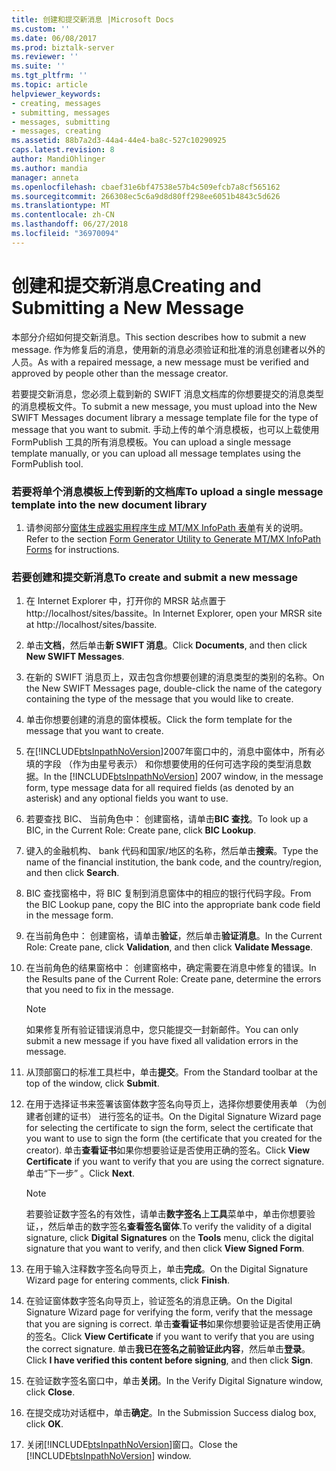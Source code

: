 ```yaml
---
title: 创建和提交新消息 |Microsoft Docs
ms.custom: ''
ms.date: 06/08/2017
ms.prod: biztalk-server
ms.reviewer: ''
ms.suite: ''
ms.tgt_pltfrm: ''
ms.topic: article
helpviewer_keywords:
- creating, messages
- submitting, messages
- messages, submitting
- messages, creating
ms.assetid: 88b7a2d3-44a4-44e4-ba8c-527c10290925
caps.latest.revision: 8
author: MandiOhlinger
ms.author: mandia
manager: anneta
ms.openlocfilehash: cbaef31e6bf47538e57b4c509efcb7a8cf565162
ms.sourcegitcommit: 266308ec5c6a9d8d80ff298ee6051b4843c5d626
ms.translationtype: MT
ms.contentlocale: zh-CN
ms.lasthandoff: 06/27/2018
ms.locfileid: "36970094"
---
```

# <a name="creating-and-submitting-a-new-message"></a><span data-ttu-id="a0483-102">创建和提交新消息</span><span class="sxs-lookup"><span data-stu-id="a0483-102">Creating and Submitting a New Message</span></span>
<span data-ttu-id="a0483-103">本部分介绍如何提交新消息。</span><span class="sxs-lookup"><span data-stu-id="a0483-103">This section describes how to submit a new message.</span></span> <span data-ttu-id="a0483-104">作为修复后的消息，使用新的消息必须验证和批准的消息创建者以外的人员。</span><span class="sxs-lookup"><span data-stu-id="a0483-104">As with a repaired message, a new message must be verified and approved by people other than the message creator.</span></span>  

 <span data-ttu-id="a0483-105">若要提交新消息，您必须上载到新的 SWIFT 消息文档库的你想要提交的消息类型的消息模板文件。</span><span class="sxs-lookup"><span data-stu-id="a0483-105">To submit a new message, you must upload into the New SWIFT Messages document library a message template file for the type of message that you want to submit.</span></span> <span data-ttu-id="a0483-106">手动上传的单个消息模板，也可以上载使用 FormPublish 工具的所有消息模板。</span><span class="sxs-lookup"><span data-stu-id="a0483-106">You can upload a single message template manually, or you can upload all message templates using the FormPublish tool.</span></span>  

### <a name="to-upload-a-single-message-template-into-the-new-document-library"></a><span data-ttu-id="a0483-107">若要将单个消息模板上传到新的文档库</span><span class="sxs-lookup"><span data-stu-id="a0483-107">To upload a single message template into the new document library</span></span>  

1.  <span data-ttu-id="a0483-108">请参阅部分[窗体生成器实用程序生成 MT/MX InfoPath 表单](../../adapters-and-accelerators/accelerator-swift/form-generator-utility-to-generate-mt-mx-infopath-forms.md)有关的说明。</span><span class="sxs-lookup"><span data-stu-id="a0483-108">Refer to the section [Form Generator Utility to Generate MT/MX InfoPath Forms](../../adapters-and-accelerators/accelerator-swift/form-generator-utility-to-generate-mt-mx-infopath-forms.md) for instructions.</span></span>  

### <a name="to-create-and-submit-a-new-message"></a><span data-ttu-id="a0483-109">若要创建和提交新消息</span><span class="sxs-lookup"><span data-stu-id="a0483-109">To create and submit a new message</span></span>  

1. <span data-ttu-id="a0483-110">在 Internet Explorer 中，打开你的 MRSR 站点置于http://localhost/sites/bassite。</span><span class="sxs-lookup"><span data-stu-id="a0483-110">In Internet Explorer, open your MRSR site at http://localhost/sites/bassite.</span></span>  

2. <span data-ttu-id="a0483-111">单击**文档**，然后单击**新 SWIFT 消息**。</span><span class="sxs-lookup"><span data-stu-id="a0483-111">Click **Documents**, and then click **New SWIFT Messages**.</span></span>  

3. <span data-ttu-id="a0483-112">在新的 SWIFT 消息页上，双击包含你想要创建的消息类型的类别的名称。</span><span class="sxs-lookup"><span data-stu-id="a0483-112">On the New SWIFT Messages page, double-click the name of the category containing the type of the message that you would like to create.</span></span>  

4. <span data-ttu-id="a0483-113">单击你想要创建的消息的窗体模板。</span><span class="sxs-lookup"><span data-stu-id="a0483-113">Click the form template for the message that you want to create.</span></span>  

5. <span data-ttu-id="a0483-114">在[!INCLUDE[btsInpathNoVersion](../../includes/btsinpathnoversion-md.md)]2007年窗口中的，消息中窗体中，所有必填的字段 （作为由星号表示） 和你想要使用的任何可选字段的类型消息数据。</span><span class="sxs-lookup"><span data-stu-id="a0483-114">In the [!INCLUDE[btsInpathNoVersion](../../includes/btsinpathnoversion-md.md)] 2007 window, in the message form, type message data for all required fields (as denoted by an asterisk) and any optional fields you want to use.</span></span>  

6. <span data-ttu-id="a0483-115">若要查找 BIC、 当前角色中： 创建窗格，请单击**BIC 查找**。</span><span class="sxs-lookup"><span data-stu-id="a0483-115">To look up a BIC, in the Current Role: Create pane, click **BIC Lookup**.</span></span>  

7. <span data-ttu-id="a0483-116">键入的金融机构、 bank 代码和国家/地区的名称，然后单击**搜索**。</span><span class="sxs-lookup"><span data-stu-id="a0483-116">Type the name of the financial institution, the bank code, and the country/region, and then click **Search**.</span></span>  

8. <span data-ttu-id="a0483-117">BIC 查找窗格中，将 BIC 复制到消息窗体中的相应的银行代码字段。</span><span class="sxs-lookup"><span data-stu-id="a0483-117">From the BIC Lookup pane, copy the BIC into the appropriate bank code field in the message form.</span></span>  

9. <span data-ttu-id="a0483-118">在当前角色中： 创建窗格，请单击**验证**，然后单击**验证消息**。</span><span class="sxs-lookup"><span data-stu-id="a0483-118">In the Current Role: Create pane, click **Validation**, and then click **Validate Message**.</span></span>  

10. <span data-ttu-id="a0483-119">在当前角色的结果窗格中： 创建窗格中，确定需要在消息中修复的错误。</span><span class="sxs-lookup"><span data-stu-id="a0483-119">In the Results pane of the Current Role: Create pane, determine the errors that you need to fix in the message.</span></span>  

    > [!NOTE]
    >  <span data-ttu-id="a0483-120">如果修复所有验证错误消息中，您只能提交一封新邮件。</span><span class="sxs-lookup"><span data-stu-id="a0483-120">You can only submit a new message if you have fixed all validation errors in the message.</span></span>  

11. <span data-ttu-id="a0483-121">从顶部窗口的标准工具栏中，单击**提交**。</span><span class="sxs-lookup"><span data-stu-id="a0483-121">From the Standard toolbar at the top of the window, click **Submit**.</span></span>  

12. <span data-ttu-id="a0483-122">在用于选择证书来签署该窗体数字签名向导页上，选择你想要使用表单 （为创建者创建的证书） 进行签名的证书。</span><span class="sxs-lookup"><span data-stu-id="a0483-122">On the Digital Signature Wizard page for selecting the certificate to sign the form, select the certificate that you want to use to sign the form (the certificate that you created for the creator).</span></span> <span data-ttu-id="a0483-123">单击**查看证书**如果你想要验证是否使用正确的签名。</span><span class="sxs-lookup"><span data-stu-id="a0483-123">Click **View Certificate** if you want to verify that you are using the correct signature.</span></span> <span data-ttu-id="a0483-124">单击“下一步” 。</span><span class="sxs-lookup"><span data-stu-id="a0483-124">Click **Next**.</span></span>  

    > [!NOTE]
    >  <span data-ttu-id="a0483-125">若要验证数字签名的有效性，请单击**数字签名**上**工具**菜单中，单击你想要验证，，然后单击的数字签名**查看签名窗体**.</span><span class="sxs-lookup"><span data-stu-id="a0483-125">To verify the validity of a digital signature, click **Digital Signatures** on the **Tools** menu, click the digital signature that you want to verify, and then click **View Signed Form**.</span></span>  

13. <span data-ttu-id="a0483-126">在用于输入注释数字签名向导页上，单击**完成**。</span><span class="sxs-lookup"><span data-stu-id="a0483-126">On the Digital Signature Wizard page for entering comments, click **Finish**.</span></span>  

14. <span data-ttu-id="a0483-127">在验证窗体数字签名向导页上，验证签名的消息正确。</span><span class="sxs-lookup"><span data-stu-id="a0483-127">On the Digital Signature Wizard page for verifying the form, verify that the message that you are signing is correct.</span></span> <span data-ttu-id="a0483-128">单击**查看证书**如果你想要验证是否使用正确的签名。</span><span class="sxs-lookup"><span data-stu-id="a0483-128">Click **View Certificate** if you want to verify that you are using the correct signature.</span></span> <span data-ttu-id="a0483-129">单击**我已在签名之前验证此内容**，然后单击**登录**。</span><span class="sxs-lookup"><span data-stu-id="a0483-129">Click **I have verified this content before signing**, and then click **Sign**.</span></span>  

15. <span data-ttu-id="a0483-130">在验证数字签名窗口中，单击**关闭**。</span><span class="sxs-lookup"><span data-stu-id="a0483-130">In the Verify Digital Signature window, click **Close**.</span></span>  

16. <span data-ttu-id="a0483-131">在提交成功对话框中，单击**确定**。</span><span class="sxs-lookup"><span data-stu-id="a0483-131">In the Submission Success dialog box, click **OK**.</span></span>  

17. <span data-ttu-id="a0483-132">关闭[!INCLUDE[btsInpathNoVersion](../../includes/btsinpathnoversion-md.md)]窗口。</span><span class="sxs-lookup"><span data-stu-id="a0483-132">Close the [!INCLUDE[btsInpathNoVersion](../../includes/btsinpathnoversion-md.md)] window.</span></span>
